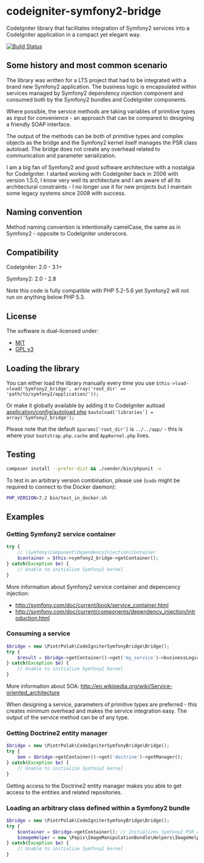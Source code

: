 # codeigniter-symfony2-bridge
CodeIgniter library that facilitates integration of Symfony2 services into a CodeIgniter application in a compact yet
elegant way.

[![Build Status](https://travis-ci.org/piotrpolak/codeigniter-symfony2-bridge.svg)](https://travis-ci.org/piotrpolak/codeigniter-symfony2-bridge)

## Some history and most common scenario

The library was written for a LTS project that had to be integrated with a brand new Symfony2 application.
The business logic is encapsulated within services managed by Symfony2 dependency injection component and consumed both
by the Symfony2 bundles and CodeIgniter components.

Where possible, the service methods are taking variables of primitive types as input for convenience - an approach
that can be compared to designing a friendly SOAP interface.

The output of the methods can be both of primitive types and complex objects as the bridge and the Symfony2 kernel
itself manages the PSR class autoload. The bridge does not create any overhead related to communication and parameter
serialization.

I am a big fan of Symfony2 and good software architecture with a nostalgia for CodeIgniter.
I started working with CodeIgniter back in 2006 with version 1.5.0, I know very well its architecture and I am 
aware of all its architectural constraints - I no longer use it for new projects but I maintain some legacy systems
since 2008 with success.

## Naming convention
Method naming convention is intentionally camelCase, the same as in Symfony2 - opposite to CodeIgniter underscore.

## Compatibility
CodeIgniter: 2.0 - 3.1+

Symfony2: 2.0 - 2.8

Note this code is fully compatible with PHP 5.2-5.6 yet Symfony2 will not run on anything below PHP 5.3.

## License
The software is dual-licensed under:
 * [MIT](LICENSE_MIT.txt)
 * [GPL v3](LICENSE_GPL_V3.txt)

## Loading the library
You can either load the library manually every time you use
```$this->load->load('Symfony2_bridge', array('root_dir' => 'path/to/symfony2/application/'));```

Or make it globally available by adding it to CodeIgniter autload
[application/config/autoload.php](https://github.com/bcit-ci/CodeIgniter/blob/develop/application/config/autoload.php#L63)
```$autoload['libraries'] = array('Symfony2_bridge');```

Please note that the default `$params['root_dir']` is `../../app/` - this is where your `bootstrap.php.cache` and
`AppKernel.php` lives.

## Testing

```bash
composer install --prefer-dist && ./vendor/bin/phpunit -v
```

To test in an arbitrary version combination, please use (`sudo` might be required to connect to the Docker daemon):
```bash
PHP_VERSION=7.2 bin/test_in_docker.sh
```

## Examples

### Getting Symfony2 service container
```php
try {
    // \Symfony\Component\DependencyInjection\Container
    $container = $this->symfony2_bridge->getContainer();
} catch(Exception $e) {
    // Unable to initialize Symfony2 kernel
}
```
More information about Symfony2 service container and depencency injection:
* http://symfony.com/doc/current/book/service_container.html
* http://symfony.com/doc/current/components/dependency_injection/introduction.html

### Consuming a service
```php
$bridge = new \PiotrPolak\CodeIgniterSymfonyBridge\Bridge();
try {
    $result = $bridge->getContainer()->get('my_service')->businessLogicServiceMethod('parameter of primitive type'));
} catch(Exception $e) {
    // Unable to initialize Symfony2 kernel
}
```
More information about SOA: http://en.wikipedia.org/wiki/Service-oriented_architecture

When designing a service, parameters of primitive types are preferred - this creates minimum overhead and makes the
service integration easy. The output of the service method can be of any type.

### Getting Doctrine2 entity manager
```php
$bridge = new \PiotrPolak\CodeIgniterSymfonyBridge\Bridge();
try {
    $em = $bridge->getContainer()->get('doctrine')->getManager();
} catch(Exception $e) {
    // Unable to initialize Symfony2 kernel
}
```

Getting access to the Doctrine2 entity manager makes you able to get access to the entities and related repositories.

### Loading an arbitrary class defined within a Symfony2 bundle
```php
$bridge = new \PiotrPolak\CodeIgniterSymfonyBridge\Bridge();
try {
    $container = $bridge->getContainer(); // Initializes Symfony2 PSR class loader
    $imageHelper = new \Pepis\ImageManipulationBundle\Helpers\ImageHelper();
} catch(Exception $e) {
    // Unable to initialize Symfony2 kernel
}
```